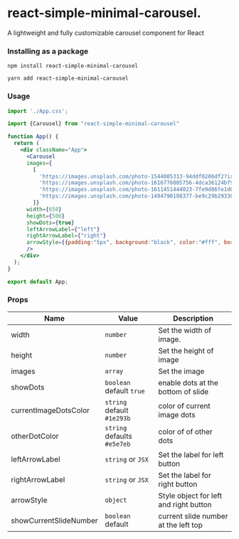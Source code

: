 # react-simple-minimal-carousel.

A lightweight and fully customizable carousel component for React

### Installing as a package

```
npm install react-simple-minimal-carousel
```

```
yarn add react-simple-minimal-carousel
```

### Usage

```jsx
import './App.css';

import {Carousel} from "react-simple-minimal-carousel"

function App() {
  return (
    <div className="App">
      <Carousel 
      images={
        [
          'https://images.unsplash.com/photo-1544005313-94ddf0286df2?ixlib=rb-1.2.1&ixid=MnwxMjA3fDB8MHxzZWFyY2h8Mnx8cG9ydHJhaXR8ZW58MHx8MHx8&auto=format&fit=crop&w=500&q=60', 
          'https://images.unsplash.com/photo-1616776005756-4dca36124bf9?ixlib=rb-1.2.1&ixid=MnwxMjA3fDB8MHxzZWFyY2h8MTN8fHBvcnRhaXR8ZW58MHx8MHx8&auto=format&fit=crop&w=500&q=60',
          'https://images.unsplash.com/photo-1611451444023-7fe9d86fe1d0?ixlib=rb-1.2.1&ixid=MnwxMjA3fDB8MHxzZWFyY2h8MXx8cG9ydHJhaXQlMjB3b21hbnxlbnwwfHwwfHw%3D&auto=format&fit=crop&w=500&q=60',
          'https://images.unsplash.com/photo-1494790108377-be9c29b29330?ixlib=rb-1.2.1&ixid=MnwxMjA3fDB8MHxzZWFyY2h8NHx8Z2lybHxlbnwwfHwwfHw%3D&auto=format&fit=crop&w=500&q=60'
        ]}
      width={650}
      height={500}
      showDots={true}
      leftArrowLabel={"left"}
      rightArrowLabel={"right"}
      arrowStyle={{padding:"5px", background:"black", color:"#fff", border:'none'}}
      />
    </div>
  );
}

export default App;
```

### Props

| Name                                     | Value                        | Description                                                                                                                                                                                                           |
| ---------------------------------------- | ---------------------------- | --------------------------------------------------------------------------------------------------------------------------------------------------------------------------------------------------------------------- |
| width                                | `number`                         | Set the width of image.                   |
| height                               | `number`                         | Set the height of image                   |
| images                               | `array`                          | Set the image                             |                  
| showDots                             | `boolean` default `true`         | enable dots at the bottom of slide        |
| currentImageDotsColor                | `string` default `#1e293b`       | color of current image dots               |
| otherDotColor                        | `string` defaults `#e5e7eb`      | color of of other dots                    |
| leftArrowLabel                       | `string` or `JSX`                | Set the label for left button             |
| rightArrowLabel                      | `string` or `JSX`                | Set the label for right button            |
| arrowStyle                           | `object`                         | Style object for left and right button    |
| showCurrentSlideNumber               | `boolean` default                | current slide number at the left top      |